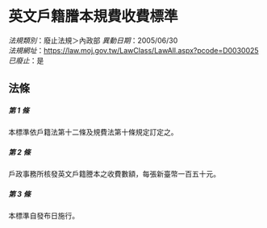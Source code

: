 # 英文戶籍謄本規費收費標準

*法規類別*：廢止法規＞內政部
*異動日期*：2005/06/30  
*法規網址*：https://law.moj.gov.tw/LawClass/LawAll.aspx?pcode=D0030025
*已廢止*：是


## 法條
##### 第 1 條
本標準依戶籍法第十二條及規費法第十條規定訂定之。

##### 第 2 條
戶政事務所核發英文戶籍謄本之收費數額，每張新臺幣一百五十元。

##### 第 3 條
本標準自發布日施行。


